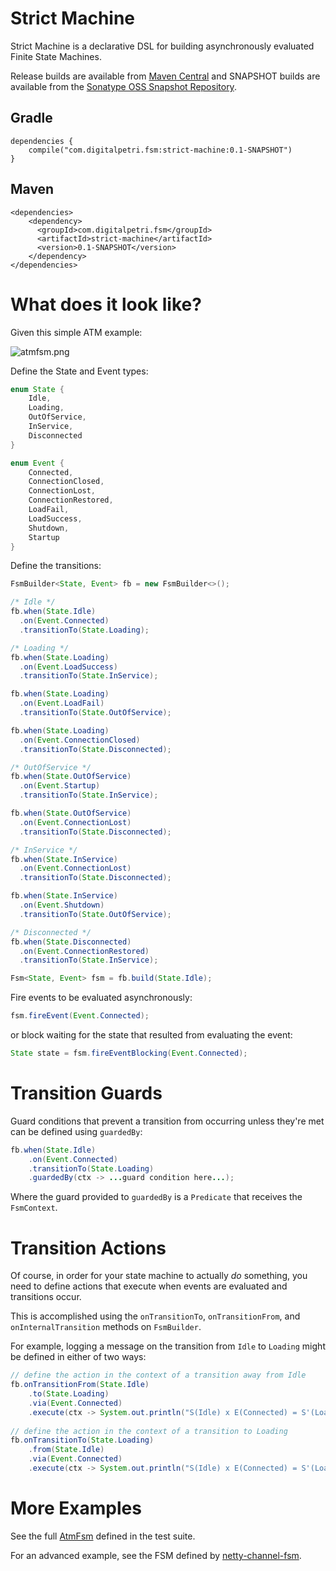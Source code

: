# Strict Machine

Strict Machine is a declarative DSL for building asynchronously evaluated Finite State Machines.

Release builds are available from [Maven Central](https://repo.maven.apache.org/maven2/) and SNAPSHOT builds are available from the [Sonatype OSS Snapshot Repository](https://oss.sonatype.org/content/repositories/snapshots/).

## Gradle
```
dependencies {
    compile("com.digitalpetri.fsm:strict-machine:0.1-SNAPSHOT")
}
```

## Maven
```
<dependencies>
    <dependency>
      <groupId>com.digitalpetri.fsm</groupId>
      <artifactId>strict-machine</artifactId>
      <version>0.1-SNAPSHOT</version>
    </dependency>
</dependencies>
```


# What does it look like?

Given this simple ATM example:

![atmfsm.png](https://github.com/kevinherron/strict-machine/blob/master/src/test/java/com/digitalpetri/strictmachine/dsl/atm/atmfsm.png)


Define the State and Event types:
```java
enum State {
    Idle,
    Loading,
    OutOfService,
    InService,
    Disconnected
}

enum Event {
    Connected,
    ConnectionClosed,
    ConnectionLost,
    ConnectionRestored,
    LoadFail,
    LoadSuccess,
    Shutdown,
    Startup
}
```

Define the transitions:
```java
FsmBuilder<State, Event> fb = new FsmBuilder<>();

/* Idle */
fb.when(State.Idle)
  .on(Event.Connected)
  .transitionTo(State.Loading);

/* Loading */
fb.when(State.Loading)
  .on(Event.LoadSuccess)
  .transitionTo(State.InService);

fb.when(State.Loading)
  .on(Event.LoadFail)
  .transitionTo(State.OutOfService);

fb.when(State.Loading)
  .on(Event.ConnectionClosed)
  .transitionTo(State.Disconnected);

/* OutOfService */
fb.when(State.OutOfService)
  .on(Event.Startup)
  .transitionTo(State.InService);

fb.when(State.OutOfService)
  .on(Event.ConnectionLost)
  .transitionTo(State.Disconnected);

/* InService */
fb.when(State.InService)
  .on(Event.ConnectionLost)
  .transitionTo(State.Disconnected);

fb.when(State.InService)
  .on(Event.Shutdown)
  .transitionTo(State.OutOfService);

/* Disconnected */
fb.when(State.Disconnected)
  .on(Event.ConnectionRestored)
  .transitionTo(State.InService);

Fsm<State, Event> fsm = fb.build(State.Idle);
```

Fire events to be evaluated asynchronously:
```java
fsm.fireEvent(Event.Connected);
```
or block waiting for the state that resulted from evaluating the event:
```java
State state = fsm.fireEventBlocking(Event.Connected); 
```


# Transition Guards
Guard conditions that prevent a transition from occurring unless they're met can be defined using `guardedBy`:

```java
fb.when(State.Idle)
    .on(Event.Connected)
    .transitionTo(State.Loading)
    .guardedBy(ctx -> ...guard condition here...);
```

Where the guard provided to `guardedBy` is a `Predicate` that receives the `FsmContext`.


# Transition Actions

Of course, in order for your state machine to actually *do* something, you need to define actions that execute when events are evaluated and transitions occur.

This is accomplished using the `onTransitionTo`, `onTransitionFrom`, and `onInternalTransition` methods on `FsmBuilder`. 

For example, logging a message on the transition from `Idle` to `Loading` might be defined in either of two ways:
```java
// define the action in the context of a transition away from Idle
fb.onTransitionFrom(State.Idle)
    .to(State.Loading)
    .via(Event.Connected)
    .execute(ctx -> System.out.println("S(Idle) x E(Connected) = S'(Loading)"));
        
// define the action in the context of a transition to Loading
fb.onTransitionTo(State.Loading)
    .from(State.Idle)
    .via(Event.Connected)
    .execute(ctx -> System.out.println("S(Idle) x E(Connected) = S'(Loading)"));
```


# More Examples

See the full [AtmFsm](https://github.com/kevinherron/strict-machine/blob/master/src/test/java/com/digitalpetri/strictmachine/dsl/atm/AtmFsm.java) defined in the test suite.

For an advanced example, see the FSM defined by [netty-channel-fsm](https://github.com/digitalpetri/netty-channel-fsm/blob/master/src/main/java/com/digitalpetri/netty/fsm/ChannelFsmFactory.java).
